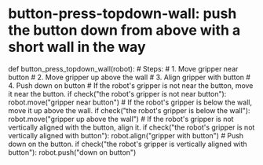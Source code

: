 # button-press-topdown-wall: push the button down from above with a short wall in the way
def button_press_topdown_wall(robot):
    # Steps:
    #  1. Move gripper near button
    #  2. Move gripper up above the wall
    #  3. Align gripper with button
    #  4. Push down on button
    # If the robot's gripper is not near the button, move it near the button.
    if check("the robot's gripper is not near button"):
        robot.move("gripper near button")
    # If the robot's gripper is below the wall, move it up above the wall.
    if check("the robot's gripper is below the wall"):
        robot.move("gripper up above the wall")
    # If the robot's gripper is not vertically aligned with the button, align it.
    if check("the robot's gripper is not vertically aligned with button"):
        robot.align("gripper with button")
    # Push down on the button.
    if check("the robot's gripper is vertically aligned with button"):
        robot.push("down on button")